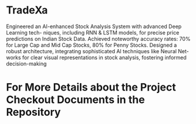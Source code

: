 # TradeXa
Engineered an AI-enhanced Stock Analysis
System with advanced Deep Learning tech-
niques, including RNN & LSTM models, for
precise price predictions on Indian Stock Data.
Achieved noteworthy accuracy rates: 70% for
Large Cap and Mid Cap Stocks, 80% for Penny
Stocks.
Designed a robust architecture, integrating
sophisticated AI techniques like Neural Net-
works for clear visual representations in stock
analysis, fostering informed decision-making

# For More Details about the Project Checkout Documents in the Repository
